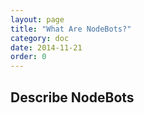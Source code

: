 ```yaml
---
layout: page
title: "What Are NodeBots?"
category: doc
date: 2014-11-21
order: 0
---
```


## Describe NodeBots